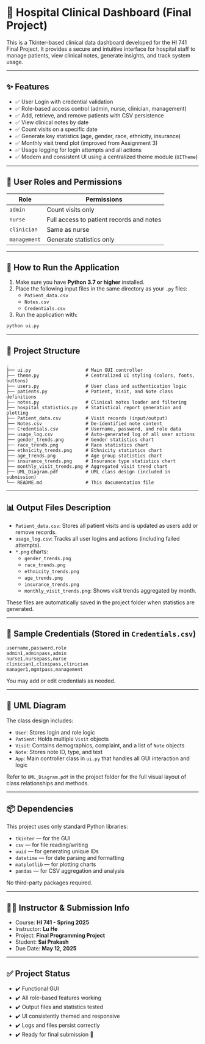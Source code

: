 
# 🏥 Hospital Clinical Dashboard (Final Project)

This is a Tkinter-based clinical data dashboard developed for the HI 741 Final Project. It provides a secure and intuitive interface for hospital staff to manage patients, view clinical notes, generate insights, and track system usage.

---

## ✨ Features

- ✅ User Login with credential validation
- ✅ Role-based access control (admin, nurse, clinician, management)
- ✅ Add, retrieve, and remove patients with CSV persistence
- ✅ View clinical notes by date
- ✅ Count visits on a specific date
- ✅ Generate key statistics (age, gender, race, ethnicity, insurance)
- ✅ Monthly visit trend plot (improved from Assignment 3)
- ✅ Usage logging for login attempts and all actions
- ✅ Modern and consistent UI using a centralized theme module (`UITheme`)

---

## 👥 User Roles and Permissions

| Role        | Permissions                                  |
|-------------|----------------------------------------------|
| `admin`     | Count visits only                            |
| `nurse`     | Full access to patient records and notes     |
| `clinician` | Same as nurse                                |
| `management`| Generate statistics only                     |

---

## 🚀 How to Run the Application

1. Make sure you have **Python 3.7 or higher** installed.
2. Place the following input files in the same directory as your `.py` files:
   - `Patient_data.csv`
   - `Notes.csv`
   - `Credentials.csv`
3. Run the application with:
```bash
python ui.py
```

---

## 📁 Project Structure

```
.
├── ui.py                    # Main GUI controller
├── theme.py                 # Centralized UI styling (colors, fonts, buttons)
├── users.py                 # User class and authentication logic
├── patients.py              # Patient, Visit, and Note class definitions
├── notes.py                 # Clinical notes loader and filtering
├── hospital_statistics.py   # Statistical report generation and plotting
├── Patient_data.csv         # Visit records (input/output)
├── Notes.csv                # De-identified note content
├── Credentials.csv          # Username, password, and role data
├── usage_log.csv            # Auto-generated log of all user actions
├── gender_trends.png        # Gender statistics chart
├── race_trends.png          # Race statistics chart
├── ethnicity_trends.png     # Ethnicity statistics chart
├── age_trends.png           # Age group statistics chart
├── insurance_trends.png     # Insurance type statistics chart
├── monthly_visit_trends.png # Aggregated visit trend chart
├── UML_Diagram.pdf          # UML class design (included in submission)
└── README.md                # This documentation file
```

---

## 📊 Output Files Description

- `Patient_data.csv`: Stores all patient visits and is updated as users add or remove records.
- `usage_log.csv`: Tracks all user logins and actions (including failed attempts).
- `*.png` charts:
  - `gender_trends.png`
  - `race_trends.png`
  - `ethnicity_trends.png`
  - `age_trends.png`
  - `insurance_trends.png`
  - `monthly_visit_trends.png`: Shows visit trends aggregated by month.

These files are automatically saved in the project folder when statistics are generated.

---

## 🧪 Sample Credentials (Stored in `Credentials.csv`)

```csv
username,password,role
admin1,adminpass,admin
nurse1,nursepass,nurse
clinician1,clinipass,clinician
manager1,mgmtpass,management
```

You may add or edit credentials as needed.

---

## 📐 UML Diagram

The class design includes:

- `User`: Stores login and role logic
- `Patient`: Holds multiple `Visit` objects
- `Visit`: Contains demographics, complaint, and a list of `Note` objects
- `Note`: Stores note ID, type, and text
- `App`: Main controller class in `ui.py` that handles all GUI interaction and logic

Refer to `UML_Diagram.pdf` in the project folder for the full visual layout of class relationships and methods.

---

## 📦 Dependencies

This project uses only standard Python libraries:

- `tkinter` — for the GUI
- `csv` — for file reading/writing
- `uuid` — for generating unique IDs
- `datetime` — for date parsing and formatting
- `matplotlib` — for plotting charts
- `pandas` — for CSV aggregation and analysis

No third-party packages required.

---

## 👨‍🏫 Instructor & Submission Info

- Course: **HI 741 - Spring 2025**
- Instructor: **Lu He**
- Project: **Final Programming Project**
- Student: **Sai Prakash**
- Due Date: **May 12, 2025**

---

## ✅ Project Status

- ✔️ Functional GUI
- ✔️ All role-based features working
- ✔️ Output files and statistics tested
- ✔️ UI consistently themed and responsive
- ✔️ Logs and files persist correctly
- ✔️ Ready for final submission 🚀
